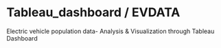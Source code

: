 # Tableau_dashboard / EVDATA
Electric vehicle population data- Analysis &amp; Visualization through Tableau Dashboard
